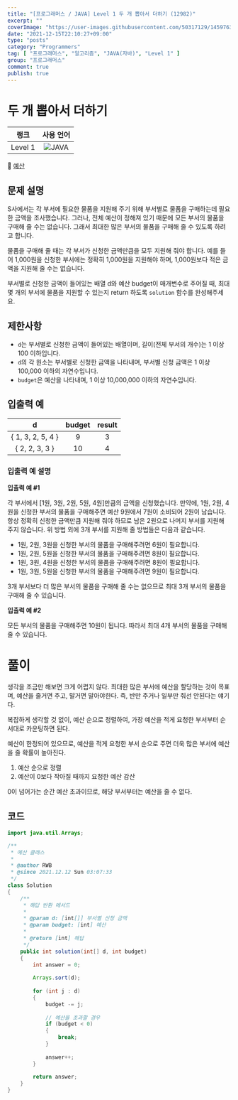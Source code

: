 ```yaml
---
title: "[프로그래머스 / JAVA] Level 1 두 개 뽑아서 더하기 (12982)"
excerpt: ""
coverImage: "https://user-images.githubusercontent.com/50317129/145976356-6b5d1430-31c0-4c34-829e-6be8f747ab19.png"
date: "2021-12-15T22:10:27+09:00"
type: "posts"
category: "Programmers"
tag: [ "프로그래머스", "알고리즘", "JAVA(자바)", "Level 1" ]
group: "프로그래머스"
comment: true
publish: true
---
```


# 두 개 뽑아서 더하기

|  랭크   |                                                      사용 언어                                                      |
| :-----: | :-----------------------------------------------------------------------------------------------------------------: |
| Level 1 | ![JAVA](https://shields.io/badge/java-JDK%2011-lightgray?logo=java&style=plastic&logoColor=white&labelColor=orange) |

🔗 [예산](https://programmers.co.kr/learn/courses/30/lessons/12982)





## 문제 설명

S사에서는 각 부서에 필요한 물품을 지원해 주기 위해 부서별로 물품을 구매하는데 필요한 금액을 조사했습니다. 그러나, 전체 예산이 정해져 있기 때문에 모든 부서의 물품을 구매해 줄 수는 없습니다. 그래서 최대한 많은 부서의 물품을 구매해 줄 수 있도록 하려고 합니다.

물품을 구매해 줄 때는 각 부서가 신청한 금액만큼을 모두 지원해 줘야 합니다. 예를 들어 1,000원을 신청한 부서에는 정확히 1,000원을 지원해야 하며, 1,000원보다 적은 금액을 지원해 줄 수는 없습니다.

부서별로 신청한 금액이 들어있는 배열 d와 예산 budget이 매개변수로 주어질 때, 최대 몇 개의 부서에 물품을 지원할 수 있는지 return 하도록 `solution` 함수를 완성해주세요.





## 제한사항

* `d`는 부서별로 신청한 금액이 들어있는 배열이며, 길이(전체 부서의 개수)는 1 이상 100 이하입니다.
* `d`의 각 원소는 부서별로 신청한 금액을 나타내며, 부서별 신청 금액은 1 이상 100,000 이하의 자연수입니다.
* `budget`은 예산을 나타내며, 1 이상 10,000,000 이하의 자연수입니다.





## 입출력 예

|         d         | budget | result |
| :---------------: | :----: | :----: |
| { 1, 3, 2, 5, 4 } |   9    |   3    |
|  { 2, 2, 3, 3 }   |   10   |   4    |



### 입출력 예 설명

**입출력 예 #1**

각 부서에서 [1원, 3원, 2원, 5원, 4원]만큼의 금액을 신청했습니다. 만약에, 1원, 2원, 4원을 신청한 부서의 물품을 구매해주면 예산 9원에서 7원이 소비되어 2원이 남습니다. 항상 정확히 신청한 금액만큼 지원해 줘야 하므로 남은 2원으로 나머지 부서를 지원해 주지 않습니다. 위 방법 외에 3개 부서를 지원해 줄 방법들은 다음과 같습니다.

* 1원, 2원, 3원을 신청한 부서의 물품을 구매해주려면 6원이 필요합니다.
* 1원, 2원, 5원을 신청한 부서의 물품을 구매해주려면 8원이 필요합니다.
* 1원, 3원, 4원을 신청한 부서의 물품을 구매해주려면 8원이 필요합니다.
* 1원, 3원, 5원을 신청한 부서의 물품을 구매해주려면 9원이 필요합니다.

3개 부서보다 더 많은 부서의 물품을 구매해 줄 수는 없으므로 최대 3개 부서의 물품을 구매해 줄 수 있습니다.

**입출력 예 #2**

모든 부서의 물품을 구매해주면 10원이 됩니다. 따라서 최대 4개 부서의 물품을 구매해 줄 수 있습니다.










# 풀이

생각을 조금만 해보면 크게 어렵지 않다. 최대한 많은 부서에 예산을 할당하는 것이 목표며, 예산을 줄거면 주고, 말거면 말아야한다. 즉, 반만 주거나 일부만 줘선 안된다는 얘기다.

복잡하게 생각할 것 없이, 예산 순으로 정렬하여, 가장 예산을 적게 요청한 부서부터 순서대로 카운팅하면 된다.

예산이 한정되어 있으므로, 예산을 적게 요청한 부서 순으로 주면 더욱 많은 부서에 예산을 줄 확률이 높아진다.

1. 예산 순으로 정렬
2. 예산이 0보다 작아질 때까지 요청한 예산 감산

0이 넘어가는 순간 예산 초과이므로, 해당 부서부터는 예산을 줄 수 없다.





## 코드

``` java
import java.util.Arrays;

/**
 * 예산 클래스
 *
 * @author RWB
 * @since 2021.12.12 Sun 03:07:33
 */
class Solution
{
	/**
	 * 해답 반환 메서드
	 *
	 * @param d: [int[]] 부서별 신청 금액
	 * @param budget: [int] 예산
	 *
	 * @return [int] 해답
	 */
	public int solution(int[] d, int budget)
	{
		int answer = 0;
		
		Arrays.sort(d);
		
		for (int j : d)
		{
			budget -= j;
			
			// 예산을 초과할 경우
			if (budget < 0)
			{
				break;
			}
			
			answer++;
		}
		
		return answer;
	}
}
```